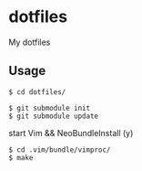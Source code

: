 dotfiles
========

My dotfiles

Usage
--------
`$ cd dotfiles/`

`$ git submodule init`  
`$ git submodule update`

start Vim && NeoBundleInstall (y)  

`$ cd .vim/bundle/vimproc/`  
`$ make`
